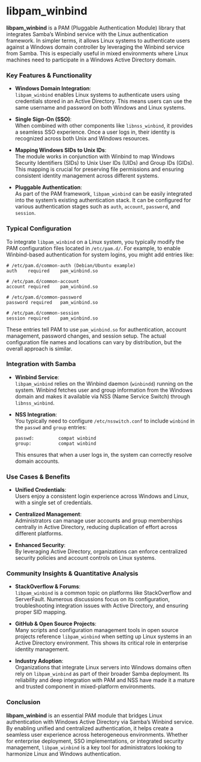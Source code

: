 # libpam_winbind
**libpam_winbind** is a PAM (Pluggable Authentication Module) library that integrates Samba’s Winbind service with the Linux authentication framework. In simpler terms, it allows Linux systems to authenticate users against a Windows domain controller by leveraging the Winbind service from Samba. This is especially useful in mixed environments where Linux machines need to participate in a Windows Active Directory domain.


### Key Features & Functionality

- **Windows Domain Integration**:  
  `libpam_winbind` enables Linux systems to authenticate users using credentials stored in an Active Directory. This means users can use the same username and password on both Windows and Linux systems.

- **Single Sign-On (SSO)**:  
  When combined with other components like `libnss_winbind`, it provides a seamless SSO experience. Once a user logs in, their identity is recognized across both Unix and Windows resources.

- **Mapping Windows SIDs to Unix IDs**:  
  The module works in conjunction with Winbind to map Windows Security Identifiers (SIDs) to Unix User IDs (UIDs) and Group IDs (GIDs). This mapping is crucial for preserving file permissions and ensuring consistent identity management across different systems.

- **Pluggable Authentication**:  
  As part of the PAM framework, `libpam_winbind` can be easily integrated into the system’s existing authentication stack. It can be configured for various authentication stages such as `auth`, `account`, `password`, and `session`.

### Typical Configuration

To integrate `libpam_winbind` on a Linux system, you typically modify the PAM configuration files located in `/etc/pam.d/`. For example, to enable Winbind-based authentication for system logins, you might add entries like:

```plaintext
# /etc/pam.d/common-auth (Debian/Ubuntu example)
auth    required    pam_winbind.so

# /etc/pam.d/common-account
account required    pam_winbind.so

# /etc/pam.d/common-password
password required   pam_winbind.so

# /etc/pam.d/common-session
session required    pam_winbind.so
```

These entries tell PAM to use `pam_winbind.so` for authentication, account management, password changes, and session setup. The actual configuration file names and locations can vary by distribution, but the overall approach is similar.

### Integration with Samba

- **Winbind Service**:  
  `libpam_winbind` relies on the Winbind daemon (`winbindd`) running on the system. Winbind fetches user and group information from the Windows domain and makes it available via NSS (Name Service Switch) through `libnss_winbind`.

- **NSS Integration**:  
  You typically need to configure `/etc/nsswitch.conf` to include `winbind` in the `passwd` and `group` entries:
  ```plaintext
  passwd:         compat winbind
  group:          compat winbind
  ```
  This ensures that when a user logs in, the system can correctly resolve domain accounts.

### Use Cases & Benefits

- **Unified Credentials**:  
  Users enjoy a consistent login experience across Windows and Linux, with a single set of credentials.

- **Centralized Management**:  
  Administrators can manage user accounts and group memberships centrally in Active Directory, reducing duplication of effort across different platforms.

- **Enhanced Security**:  
  By leveraging Active Directory, organizations can enforce centralized security policies and account controls on Linux systems.

### Community Insights & Quantitative Analysis

- **StackOverflow & Forums**:  
  `libpam_winbind` is a common topic on platforms like StackOverflow and ServerFault. Numerous discussions focus on its configuration, troubleshooting integration issues with Active Directory, and ensuring proper SID mapping.

- **GitHub & Open Source Projects**:  
  Many scripts and configuration management tools in open source projects reference `libpam_winbind` when setting up Linux systems in an Active Directory environment. This shows its critical role in enterprise identity management.

- **Industry Adoption**:  
  Organizations that integrate Linux servers into Windows domains often rely on `libpam_winbind` as part of their broader Samba deployment. Its reliability and deep integration with PAM and NSS have made it a mature and trusted component in mixed-platform environments.

### Conclusion

**libpam_winbind** is an essential PAM module that bridges Linux authentication with Windows Active Directory via Samba’s Winbind service. By enabling unified and centralized authentication, it helps create a seamless user experience across heterogeneous environments. Whether for enterprise deployment, SSO implementations, or integrated security management, `libpam_winbind` is a key tool for administrators looking to harmonize Linux and Windows authentication.
